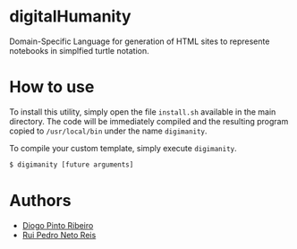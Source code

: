 # digitalHumanity

Domain-Specific Language for generation of HTML sites to represente notebooks in simplfied turtle notation.

# How to use

To install this utility, simply open the file `install.sh` available in the main directory. The code will be immediately compiled and the resulting program copied to `/usr/local/bin` under the name `digimanity`.

To compile your custom template, simply execute `digimanity`.

```bash
$ digimanity [future arguments]
```

# Authors

* [Diogo Pinto Ribeiro](https://github.com/ribeiropdiogo)
* [Rui Pedro Neto Reis](https://github.com/Syrayse)